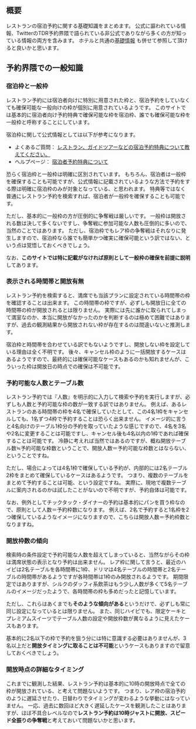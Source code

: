 ## 概要

レストランの宿泊予約に関する基礎知識をまとめます。
公式に謳われている情報、TwitterのTDR予約界隈で語られている非公式でありながら多くの方が知っている情報の両方を含みます。
ホテルと共通の[基礎情報](../common/basics.md) も併せて参照して頂けると良いかと思います。


## 予約界隈での一般知識

### 宿泊枠と一般枠

レストラン予約には宿泊者向けに特別に用意された枠と、宿泊予約をしていなくても確保可能な一般向けの枠が個別に用意されているようです。
このサイトでは基本的に宿泊者向け予約特典で確保可能な枠を宿泊枠、誰でも確保可能な枠を一般枠と呼称することにしています。

宿泊枠に関して公式情報としては以下が参考になります。

* よくあるご質問： [レストラン、ガイドツアーなどの宿泊予約特典について教えてください。](https://faq.tokyodisneyresort.jp/reserve/faq_detail.html?id=11868&category=&page=2)
* ヘルプページ： [宿泊者予約特典について](https://reserve.tokyodisneyresort.jp/about/wp_02)

恐らく宿泊枠と一般枠は明確に区別されています。
もちろん、宿泊者は一般枠を確保することも可能ですが、公式情報に記載されているような方法で予約をする際は明確に宿泊枠のみが対象となっている、と思われます。
特典等ではなく普通にレストラン予約を検索すれば、宿泊者が一般枠を確保することも可能です。

ただし、基本的に一般枠の方が圧倒的に争奪戦は厳しいです。
一般枠は開放される数は決して多くないですし、争奪戦に参加可能な人数も圧倒的に多いので、当然のことではあります。
ただし、宿泊枠でもレア枠の争奪戦はそれなりに発生しますので、宿泊枠なら誰でも簡単かつ確実に確保可能という訳ではない、という点は覚悟しておくべきでしょう。

なお、**このサイトでは特に記載がなければ原則として一般枠の確保を前提に説明**してあります。


### 表示される時間帯と開放有無

レストラン予約を検索すると、満席でも当該プランに設定されている時間帯の枠を確認することは出来ます。
この時間帯の枠ですが、必ずしも開放日に全ての時間帯の枠が開放されるとは限りません。
実際には先に誰かに取られてしまって満室なのか、本当に開放がなかったのかを判断するのは極めて困難ではありますが、過去の観測結果から開放されない枠が存在するのは間違いないと推測します。


宿泊枠と時間帯を合わせている訳でもないようですし、開放しない枠を設定している理由は全く不明です。
後々、キャンセル枠のように一括開放するケースはあるようですので、最終的には確保可能なケースもあるのかも知れませんが、こういった枠は開放日の時点での確保は不可能です。


### 予約可能な人数とテーブル数

レストラン予約では『人数』を明示的に入力して検索や予約を実行しますが、必ずしも人数と予約可能な枠の数が一致する訳ではありません。
例えば、あるレストランのある時間帯の枠を4名で確保していたとして、この4名1枠をキャンセルしても、1名ずつ4枠で予約することは恐らく出来ません。
イメージ的に言うと4名向けのテーブル1枠分の予約を取っていたような感じですので、4名を3名や2名に変更することは可能ですし、キャンセル後も4名以内の1枠であれば確保することは可能です。
冷静に考えれば当然ではあるのですが、概ね開放テーブル数≒予約可能な枠数ということで、開放人数＝予約可能な枠数とはならない、ということですね。

ただし、場合によっては4名1枠で確保している予約が、内部的には2名テーブル2枠をまとめて確保しているケースはあるようです。
つまり、複数のテーブルをまとめて予約することは可能、という設定ですね。
実際に、現地で複数テーブルに案内されるのかは試したことがないので不明ですが、予約自体は可能です。

なお、例外としてチックタック・ダイナーの予約は基本的にパンを買う枠なので、原則として人数＝予約枠数になります。
例えば、2名で予約すると1名枠を2つ確保しているようなイメージになりますので、こちらは開放人数＝予約枠数となりますね。


### 開放枠数の傾向

検索時の条件設定で予約可能な人数を超えてしまっていると、当然ながらその枠は満席状態の表示となり予約は出来ません。
レア枠に関して言うと、最近のハイピは2名テーブルを各時間帯に1枠、ドリマは4名テーブルの時間帯と2名テーブルの時間帯があるようですが各時間帯は1枠のみ開放されるようです。
期間限定ではありますが、シルクのダッフィ系飲茶はもう少し人数が多くて5名テーブルのイメージだったようで、各時間帯の枠も多めだったと記憶しています。

ただし、これらはあくまでも**そのような傾向がある**というだけで、必ずしも常に同じ設定になっているとは限りません。
また、同じハイピでも、限定ケーキとプレミアムスイーツでテーブル人数の設定や開放枠数が異なるように見えたケースもあります。

基本的に2名以下の枠で予約を狙う分には特に意識する必要はありませんが、3名以上だと**開放タイミングに取ることは不可能**というケースもありますので留意しておくべきでしょう。


### 開放時点の詳細なタイミング

これまでに観測した結果、レストラン予約は基本的に10時の開放時点で全ての枠が開放されている、と考えて問題ないようです。
つまり、レア枠の宿泊予約のように遅延させたり、日替わりでタイミングが変わるような挙動にはなっていません。
一応、過去に数回ほど大きく遅延したケースを観測したことはありますが、ほぼ不具合レベルなので**レストラン予約は10時ジャストに開放、スピード全振りの争奪戦**と考えておいて問題ないかと思います。
